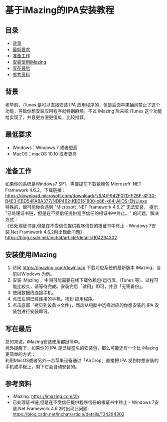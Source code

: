# 基于iMazing的IPA安装教程

## 目录

- [背景](#背景)
- [最低要求](#最低要求)
- [准备工作](#准备工作)
- [安装使用iMazing](#安装使用iMazing)
- [写在最后](#写在最后)
- [参考资料](#参考资料)

## 背景
老早前，iTunes 是可以直接安装 IPA 应用程序的，但是后面苹果抽风禁止了这个功能，导致你想安装应用程序就特别麻烦。不过 iMazing 后来把 iTunes 这个功能给实现了，并且更方便更傻瓜，比较推荐。

## 最低要求
* Windows：Windows 7 或者更高
* MacOS：macOS 10.10 或者更高

## 准备工作
如果你的系统是Windows7 SP1，需要提前下载依赖包  Microsoft .NET Framework 4.6.2，下载链接：</br>
https://download.microsoft.com/download/F/9/4/F942F07D-F26F-4F30-B4E3-EBD54FABA377/NDP462-KB3151800-x86-x64-AllOS-ENU.exe </br>
特殊的，很可能你会遇到 "Microsoft .NET Framework 4.6.2" 无法安装， 提示 "已处理证书链，但是在不受信任提供程序信任的根证书中终止。" 的问题，解决方式：</br>
《已处理证书链,但是在不受信任提供程序信任的根证书中终止 - Windows 7安装.Net Framework 4.6.2时出现此问题》</br>
https://blog.csdn.net/inchat/article/details/104294302 </br>

## 安装使用iMazing
1. 访问 https://imazing.com/download 下载对应系统的最新版本 iMazing，当前以Windows 为例。</br>
2. 安装 iMazing ，中间可能需要在线下载依赖包(运行库，iTunes 等)，过程可能比较久，请等待完成。安装完后「试用」即可，并且「无需备份」。</br>
3. 使用数据线连接手机。</br>
4. 点击左侧已经连接的手机，找到 应用程序。</br>
5. 点击底部「拷贝到设备->文件」，然后从电脑中选择对应的你想安装的 IPA 安装包进行安装即可。</br>

## 写在最后
总的来说，iMazing安装使用都挺简单。</br>
另外提醒下，如果你的 IPA 是已经签名的安装包，那么可能还有一个比 iMazing 更简单的方式：</br>
利用MacOS或者另外一台苹果设备通过「AirDrop」直接把 IPA 发到你想安装的手机或平板上，剩下它会自动安装的。</br>

## 参考资料
* iMazing: https://imazing.com/zh
* 已处理证书链,但是在不受信任提供程序信任的根证书中终止 - Windows 7安装.Net Framework 4.6.2时出现此问题: https://blog.csdn.net/inchat/article/details/104294302
